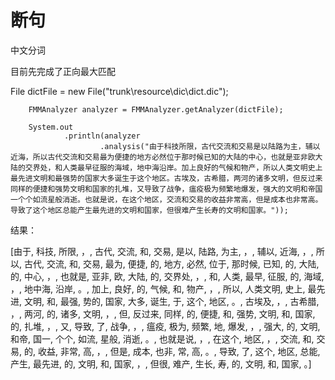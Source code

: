 断句
======

中文分词

目前先完成了正向最大匹配

File dictFile = new File("trunk\\resource\\dic\\dict.dic");

		FMMAnalyzer analyzer = FMMAnalyzer.getAnalyzer(dictFile);

		System.out
				.println(analyzer
						.analysis("由于科技所限，古代交流和交易是以陆路为主，辅以近海，所以古代交流和交易最为便捷的地方必然位于那时候已知的大陆的中心，也就是亚非欧大陆的交界处，和人类最早征服的海域，地中海沿岸。加上良好的气候和物产，所以人类文明史上最先进文明和最强势的国家大多诞生于这个地区。古埃及，古希腊，两河的诸多文明，但反过来同样的便捷和强势文明和国家的扎堆，又导致了战争，瘟疫极为频繁地爆发，强大的文明和帝国一个个如流星般消逝。也就是说，在这个地区，交流和交易的收益非常高，但是成本也非常高。导致了这个地区总能产生最先进的文明和国家，但很难产生长寿的文明和国家。"));
						

结果：

[由于, 科技, 所限, ，, 古代, 交流, 和, 交易, 是以, 陆路, 为主, ，, 辅以, 近海, ，, 所以, 古代, 交流, 和, 交易, 最为, 便捷, 的, 地方, 必然, 位于, 那时候, 已知, 的, 大陆, 的, 中心, ，, 也就是, 亚非, 欧, 大陆, 的, 交界处, ，, 和, 人类, 最早, 征服, 的, 海域, ，, 地中海, 沿岸, 。, 加上, 良好, 的, 气候, 和, 物产, ，, 所以, 人类文明, 史上, 最先进, 文明, 和, 最强, 势的, 国家, 大多, 诞生, 于, 这个, 地区, 。, 古埃及, ，, 古希腊, ，, 两河, 的, 诸多, 文明, ，, 但, 反过来, 同样, 的, 便捷, 和, 强势, 文明, 和, 国家, 的, 扎堆, ，, 又, 导致, 了, 战争, ，, 瘟疫, 极为, 频繁, 地, 爆发, ，, 强大, 的, 文明, 和帝, 国一, 个个, 如流, 星般, 消逝, 。, 也就是说, ，, 在这个, 地区, ，, 交流, 和, 交易, 的, 收益, 非常, 高, ，, 但是, 成本, 也非, 常, 高, 。, 导致, 了, 这个, 地区, 总能, 产生, 最先进, 的, 文明, 和, 国家, ，, 但很, 难产, 生长, 寿, 的, 文明, 和, 国家, 。]
